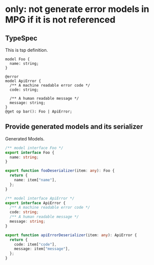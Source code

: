 # only: not generate error models in MPG if it is not referenced

## TypeSpec

This is tsp definition.

```tsp
model Foo {
  name: string;
}

@error
model ApiError {
  /** A machine readable error code */
  code: string;

  /** A human readable message */
  message: string;
}
@get op bar(): Foo | ApiError;
```

## Provide generated models and its serializer

Generated Models.

```ts models
/** model interface Foo */
export interface Foo {
  name: string;
}

export function fooDeserializer(item: any): Foo {
  return {
    name: item["name"],
  };
}

/** model interface ApiError */
export interface ApiError {
  /** A machine readable error code */
  code: string;
  /** A human readable message */
  message: string;
}

export function apiErrorDeserializer(item: any): ApiError {
  return {
    code: item["code"],
    message: item["message"],
  };
}
```
